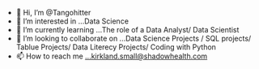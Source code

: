 - 👋 Hi, I’m @Tangohitter
- 👀 I’m interested in ...Data Science 
- 🌱 I’m currently learning ...The role of a Data Analyst/ Data Scientist
- 💞️ I’m looking to collaborate on ...Data Science Projects / SQL projects/ Tablue Projects/ Data Literecy Projects/ Coding with Python 
- 📫 How to reach me ...kirkland.small@shadowhealth.com

<!---
Tangohitter/Tangohitter is a ✨ special ✨ repository because its `README.md` (this file) appears on your GitHub profile.
You can click the Preview link to take a look at your changes.
--->
